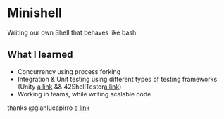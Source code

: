 # Minishell
Writing our own Shell that behaves like bash

## What I learned 
 - Concurrency using process forking
 - Integration & Unit testing using different types of testing frameworks (Unity [a link](http://www.throwtheswitch.org/unity) && 42ShellTester[a link](https://github.com/we-sh/42ShellTester))
 - Working in teams, while writing scalable code

thanks @gianlucapirro [a link](https://github.com/gianlucapirro)
